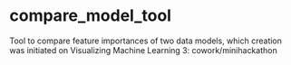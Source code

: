 # compare_model_tool
Tool to compare feature importances of two data models, which creation was initiated on Visualizing Machine Learning 3: cowork/minihackathon
